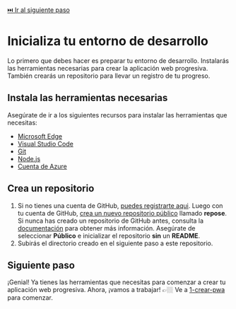 [⏭️ Ir al siguiente paso](./1-crear-pwa.md)

# Inicializa tu entorno de desarrollo

Lo primero que debes hacer es preparar tu entorno de desarrollo. Instalarás las herramientas necesarias para crear la aplicación web progresiva. También crearás un repositorio para llevar un registro de tu progreso.

## Instala las herramientas necesarias

Asegúrate de ir a los siguientes recursos para instalar las herramientas que necesitas:
- [Microsoft Edge](https://aka.ms/learn-pwa/workshop/edge)
- [Visual Studio Code](https://aka.ms/learn-pwa/workshop/vscode)
- [Git](https://git-scm.com/downloads)
- [Node.js](https://nodejs.org/en/)
- [Cuenta de Azure](https://aka.ms/learn-pwa/workshop/azure.microsoft.com/free/students/)

## Crea un repositorio

1. Si no tienes una cuenta de GitHub, [puedes registrarte aqui](https://aka.ms/learn-pwa/workshop/github.com/join). Luego con tu cuenta de GitHub, [crea un nuevo repositorio público](https://aka.ms/learn-pwa/workshop/github.com/new) llamado **repose**. Si nunca has creado un repositorio de GitHub antes, consulta la [documentación](https://aka.ms/learn-pwa/workshop/docs.github.com/get-started/quickstart/create-a-repo) para obtener más información. Asegúrate de seleccionar **Público** e inicializar el repositorio **sin** un **README**.
2. Subirás el directorio creado en el siguiente paso a este repositorio.

## Siguiente paso

¡Genial! Ya tienes las herramientas que necesitas para comenzar a crear tu aplicación web progresiva. Ahora, ¡vamos a trabajar! 👉🏼 Ve a [1-crear-pwa](./1-crear-pwa.md) para comenzar.
